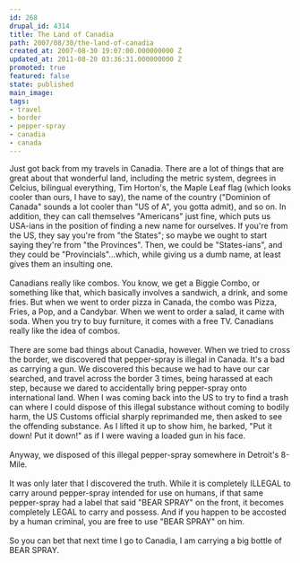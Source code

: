 ```yaml
---
id: 268
drupal_id: 4314
title: The Land of Canadia
path: 2007/08/30/the-land-of-canadia
created_at: 2007-08-30 19:07:00.000000000 Z
updated_at: 2011-08-20 03:36:31.000000000 Z
promoted: true
featured: false
state: published
main_image: 
tags:
- travel
- border
- pepper-spray
- canadia
- canada
---
```

Just got back from my travels in Canadia. There are a lot of things that are great about that wonderful land, including the metric system, degrees in Celcius, bilingual everything, Tim Horton's, the Maple Leaf flag (which looks cooler than ours, I have to say), the name of the country ("Dominion of Canada" sounds a lot cooler than "US of A", you gotta admit), and so on. In addition, they can call themselves "Americans" just fine, which puts us USA-ians in the position of finding a new name for ourselves. If you're from the US, they say you're from "the States"; so maybe we ought to start saying they're from "the Provinces". Then, we could be "States-ians", and they could be "Provincials"...which, while giving us a dumb name, at least gives them an insulting one.<br /><br />Canadians really like combos. You know, we get a Biggie Combo, or something like that, which basically involves a sandwich, a drink, and some fries. But when we went to order pizza in Canada, the combo was Pizza, Fries, a Pop, and a Candybar. When we went to order a salad, it came with soda. When you try to buy furniture, it comes with a free TV. Canadians really like the idea of combos.<br /><br />There are some bad things about Canadia, however. When we tried to cross the border, we discovered that pepper-spray is illegal in Canada. It's a bad as carrying a gun. We discovered this because we had to have our car searched, and travel across the border 3 times, being harassed at each step, because we dared to accidentally bring pepper-spray onto international land. When I was coming back into the US to try to find a trash can where I could dispose of this illegal substance without coming to bodily harm, the US Customs official sharply reprimanded me, then asked to see the offending substance. As I lifted it up to show him, he barked, "Put it down! Put it down!" as if I were waving a loaded gun in his face.<br /><br />Anyway, we disposed of this illegal pepper-spray somewhere in Detroit's 8-Mile.<br /><br />It was only later that I discovered the truth. While it is completely ILLEGAL to carry around pepper-spray intended for use on humans, if that same pepper-spray had a label that said "BEAR SPRAY" on the front, it becomes completely LEGAL to carry and possess. And if you happen to be accosted by a human criminal, you are free to use "BEAR SPRAY" on him.<br /><br />So you can bet that next time I go to Canadia, I am carrying a big bottle of BEAR SPRAY.
